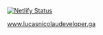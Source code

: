 [![Netlify Status](https://api.netlify.com/api/v1/badges/2a166a61-c103-40e0-b1e5-28e02dd92def/deploy-status)](https://app.netlify.com/sites/portifolio-lucas-nicolau/deploys)

www.lucasnicolaudeveloper.ga
